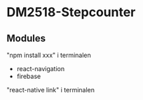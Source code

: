 # DM2518-Stepcounter

## Modules

"npm install xxx" i terminalen

- react-navigation
- firebase

"react-native link" i terminalen